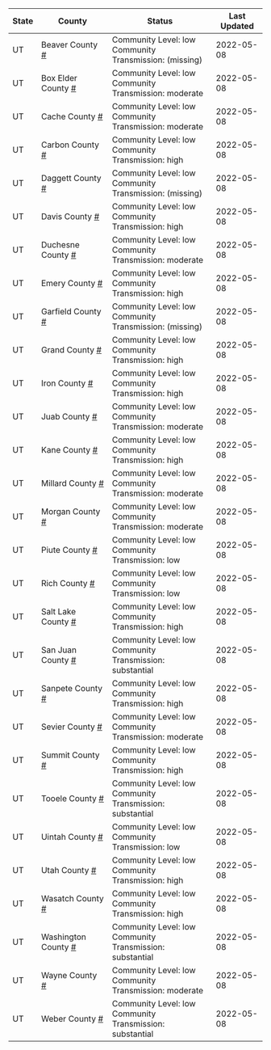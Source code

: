 State | County | Status | Last Updated
--- | --- | --- | --- 
UT | Beaver County <a href="#beaver_county">#</a> | <a name="beaver_county"></a>Community Level: low<br/>Community Transmission: (missing) | 2022-05-08
UT | Box Elder County <a href="#box_elder_county">#</a> | <a name="box_elder_county"></a>Community Level: low<br/>Community Transmission: moderate | 2022-05-08
UT | Cache County <a href="#cache_county">#</a> | <a name="cache_county"></a>Community Level: low<br/>Community Transmission: moderate | 2022-05-08
UT | Carbon County <a href="#carbon_county">#</a> | <a name="carbon_county"></a>Community Level: low<br/>Community Transmission: high | 2022-05-08
UT | Daggett County <a href="#daggett_county">#</a> | <a name="daggett_county"></a>Community Level: low<br/>Community Transmission: (missing) | 2022-05-08
UT | Davis County <a href="#davis_county">#</a> | <a name="davis_county"></a>Community Level: low<br/>Community Transmission: high | 2022-05-08
UT | Duchesne County <a href="#duchesne_county">#</a> | <a name="duchesne_county"></a>Community Level: low<br/>Community Transmission: moderate | 2022-05-08
UT | Emery County <a href="#emery_county">#</a> | <a name="emery_county"></a>Community Level: low<br/>Community Transmission: high | 2022-05-08
UT | Garfield County <a href="#garfield_county">#</a> | <a name="garfield_county"></a>Community Level: low<br/>Community Transmission: (missing) | 2022-05-08
UT | Grand County <a href="#grand_county">#</a> | <a name="grand_county"></a>Community Level: low<br/>Community Transmission: high | 2022-05-08
UT | Iron County <a href="#iron_county">#</a> | <a name="iron_county"></a>Community Level: low<br/>Community Transmission: high | 2022-05-08
UT | Juab County <a href="#juab_county">#</a> | <a name="juab_county"></a>Community Level: low<br/>Community Transmission: moderate | 2022-05-08
UT | Kane County <a href="#kane_county">#</a> | <a name="kane_county"></a>Community Level: low<br/>Community Transmission: high | 2022-05-08
UT | Millard County <a href="#millard_county">#</a> | <a name="millard_county"></a>Community Level: low<br/>Community Transmission: moderate | 2022-05-08
UT | Morgan County <a href="#morgan_county">#</a> | <a name="morgan_county"></a>Community Level: low<br/>Community Transmission: moderate | 2022-05-08
UT | Piute County <a href="#piute_county">#</a> | <a name="piute_county"></a>Community Level: low<br/>Community Transmission: low | 2022-05-08
UT | Rich County <a href="#rich_county">#</a> | <a name="rich_county"></a>Community Level: low<br/>Community Transmission: low | 2022-05-08
UT | Salt Lake County <a href="#salt_lake_county">#</a> | <a name="salt_lake_county"></a>Community Level: low<br/>Community Transmission: high | 2022-05-08
UT | San Juan County <a href="#san_juan_county">#</a> | <a name="san_juan_county"></a>Community Level: low<br/>Community Transmission: substantial | 2022-05-08
UT | Sanpete County <a href="#sanpete_county">#</a> | <a name="sanpete_county"></a>Community Level: low<br/>Community Transmission: high | 2022-05-08
UT | Sevier County <a href="#sevier_county">#</a> | <a name="sevier_county"></a>Community Level: low<br/>Community Transmission: moderate | 2022-05-08
UT | Summit County <a href="#summit_county">#</a> | <a name="summit_county"></a>Community Level: low<br/>Community Transmission: high | 2022-05-08
UT | Tooele County <a href="#tooele_county">#</a> | <a name="tooele_county"></a>Community Level: low<br/>Community Transmission: substantial | 2022-05-08
UT | Uintah County <a href="#uintah_county">#</a> | <a name="uintah_county"></a>Community Level: low<br/>Community Transmission: low | 2022-05-08
UT | Utah County <a href="#utah_county">#</a> | <a name="utah_county"></a>Community Level: low<br/>Community Transmission: high | 2022-05-08
UT | Wasatch County <a href="#wasatch_county">#</a> | <a name="wasatch_county"></a>Community Level: low<br/>Community Transmission: high | 2022-05-08
UT | Washington County <a href="#washington_county">#</a> | <a name="washington_county"></a>Community Level: low<br/>Community Transmission: substantial | 2022-05-08
UT | Wayne County <a href="#wayne_county">#</a> | <a name="wayne_county"></a>Community Level: low<br/>Community Transmission: moderate | 2022-05-08
UT | Weber County <a href="#weber_county">#</a> | <a name="weber_county"></a>Community Level: low<br/>Community Transmission: substantial | 2022-05-08
